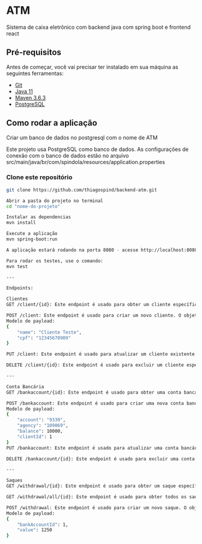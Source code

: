 # ATM

Sistema de caixa eletrônico com backend java com spring boot e frontend react

## Pré-requisitos

Antes de começar, você vai precisar ter instalado em sua máquina as seguintes ferramentas:
- [Git](https://git-scm.com)
- [Java 11](https://www.oracle.com/java/technologies/javase-jdk11-downloads.html)
- [Maven 3.6.3](https://maven.apache.org/download.cgi)
- [PostgreSQL](https://www.postgresql.org/download/)

## Como rodar a aplicação

Criar um banco de dados no postgresql com o nome de ATM

Este projeto usa PostgreSQL como banco de dados. 
As configurações de conexão com o banco de dados estão no arquivo 
src/main/java/br/com/spindola/resources/application.properties

### Clone este repositório
```bash
git clone https://github.com/thiagospind/backend-atm.git

Abrir a pasta do projeto no terminal
cd "nome-do-projeto"

Instalar as dependencias
mvn install

Execute a aplicação
mvn spring-boot:run

A aplicação estará rodando na porta 8080 - acesse http://localhost:8080

Para rodar os testes, use o comando:
mvn test

---

Endpoints:

Clientes
GET /client/{id}: Este endpoint é usado para obter um cliente específico pelo seu ID. O ID do cliente é fornecido como um parâmetro de caminho.

POST /client: Este endpoint é usado para criar um novo cliente. O objeto do cliente é fornecido no corpo da solicitação. Se o cliente for criado com sucesso, ele retorna um status 201 (Criado).
Modelo de payload:
{  
	"name": "Cliente Teste",
	"cpf": "12345678909"
}

PUT /client: Este endpoint é usado para atualizar um cliente existente. O objeto do cliente é fornecido no corpo da solicitação. Se a atualização for bem-sucedida, ele retorna um status 204 (Sem conteúdo).

DELETE /client/{id}: Este endpoint é usado para excluir um cliente específico pelo seu ID. O ID do cliente é fornecido como um parâmetro de caminho. Se a exclusão for bem-sucedida, ele retorna um status 204 (Sem conteúdo).

---

Conta Bancária
GET /bankaccount/{id}: Este endpoint é usado para obter uma conta bancária específica pelo seu ID. O ID da conta bancária é fornecido como um parâmetro de caminho.

POST /bankaccount: Este endpoint é usado para criar uma nova conta bancária. O objeto da conta bancária é fornecido no corpo da solicitação. Se a conta bancária for criada com sucesso, ele retorna um status 201 (Criado).
Modelo de payload:
{
	"account": "9339",
	"agency": "109069",
	"balance": 10000,
	"clientId": 1
}
PUT /bankaccount: Este endpoint é usado para atualizar uma conta bancária existente. O objeto da conta bancária é fornecido no corpo da solicitação. Se a atualização for bem-sucedida, ele retorna um status 204 (Sem conteúdo).

DELETE /bankaccount/{id}: Este endpoint é usado para excluir uma conta bancária específica pelo seu ID. O ID da conta bancária é fornecido como um parâmetro de caminho. Se a exclusão for bem-sucedida, ele retorna um status 204 (Sem conteúdo).

---

Saques
GET /withdrawal/{id}: Este endpoint é usado para obter um saque específico pelo seu ID. O ID do saque é fornecido como um parâmetro de caminho.

GET /withdrawal/all/{id}: Este endpoint é usado para obter todos os saques associados a uma conta bancária específica. O ID da conta bancária é fornecido como um parâmetro de caminho.

POST /withdrawal: Este endpoint é usado para criar um novo saque. O objeto de saque é fornecido no corpo da solicitação. Se o saque for criado com sucesso, ele retorna um status 201. Se o ID da conta bancária não for fornecido, ele retorna um status 400 (Solicitação inválida).
Modelo de payload:
{
	"bankAccountId": 1,
	"value": 1250
}





